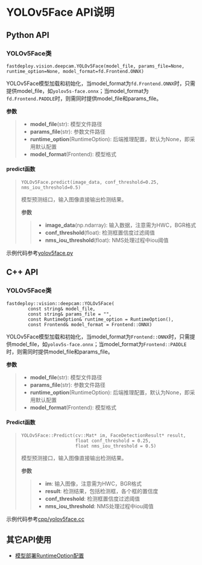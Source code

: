 # YOLOv5Face API说明

## Python API

### YOLOv5Face类
```
fastdeploy.vision.deepcam.YOLOv5Face(model_file, params_file=None, runtime_option=None, model_format=fd.Frontend.ONNX)
```
YOLOv5Face模型加载和初始化，当model_format为`fd.Frontend.ONNX`时，只需提供model_file，如`yolov5s-face.onnx`；当model_format为`fd.Frontend.PADDLE`时，则需同时提供model_file和params_file。

**参数**

> * **model_file**(str): 模型文件路径
> * **params_file**(str): 参数文件路径
> * **runtime_option**(RuntimeOption): 后端推理配置，默认为None，即采用默认配置
> * **model_format**(Frontend): 模型格式

#### predict函数
> ```
> YOLOv5Face.predict(image_data, conf_threshold=0.25, nms_iou_threshold=0.5)
> ```
> 模型预测结口，输入图像直接输出检测结果。
>
> **参数**
>
> > * **image_data**(np.ndarray): 输入数据，注意需为HWC，BGR格式
> > * **conf_threshold**(float): 检测框置信度过滤阈值
> > * **nms_iou_threshold**(float): NMS处理过程中iou阈值

示例代码参考[yolov5face.py](./yolov5face.py)


## C++ API

### YOLOv5Face类
```
fastdeploy::vision::deepcam::YOLOv5Face(
        const string& model_file,
        const string& params_file = "",
        const RuntimeOption& runtime_option = RuntimeOption(),
        const Frontend& model_format = Frontend::ONNX)
```
YOLOv5Face模型加载和初始化，当model_format为`Frontend::ONNX`时，只需提供model_file，如`yolov5s-face.onnx`；当model_format为`Frontend::PADDLE`时，则需同时提供model_file和params_file。

**参数**

> * **model_file**(str): 模型文件路径
> * **params_file**(str): 参数文件路径
> * **runtime_option**(RuntimeOption): 后端推理配置，默认为None，即采用默认配置
> * **model_format**(Frontend): 模型格式

#### Predict函数
> ```
> YOLOv5Face::Predict(cv::Mat* im, FaceDetectionResult* result,
>                     float conf_threshold = 0.25,
>                     float nms_iou_threshold = 0.5)
> ```
> 模型预测接口，输入图像直接输出检测结果。
>
> **参数**
>
> > * **im**: 输入图像，注意需为HWC，BGR格式
> > * **result**: 检测结果，包括检测框，各个框的置信度
> > * **conf_threshold**: 检测框置信度过滤阈值
> > * **nms_iou_threshold**: NMS处理过程中iou阈值

示例代码参考[cpp/yolov5face.cc](cpp/yolov5face.cc)

## 其它API使用

- [模型部署RuntimeOption配置](../../../docs/api/runtime_option.md)
